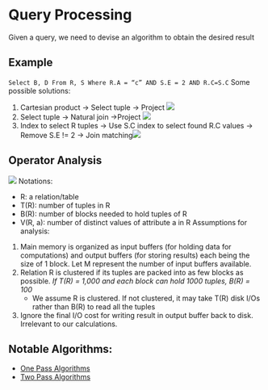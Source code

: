 # Query Processing
Given a query, we need to devise an algorithm to obtain the desired result
## Example
`Select B, D From R, S Where R.A = “c” AND S.E = 2 AND R.C=S.C`
Some possible solutions:
1. Cartesian product -> Select tuple -> Project ![](https://i.imgur.com/VuY8jzL.png)
2. Select tuple -> Natural join ->Project ![](https://i.imgur.com/pIvJyQj.png)
3. Index to select R tuples -> Use S.C index to select found R.C values -> Remove S.E != 2 -> Join matching![](https://i.imgur.com/otMOPCy.png)
## Operator Analysis
![](https://i.imgur.com/mzWlK2B.png)
Notations:
- R: a relation/table
- T(R): number of tuples in R
- B(R): number of blocks needed to hold tuples of R
- V(R, a): number of distinct values of attribute a in R
Assumptions for analysis:
1. Main memory is organized as input buffers (for holding data for computations) and output buffers (for storing results) each being the size of 1 block. Let M represent the number of input buffers available.
2. Relation R is clustered if its tuples are packed into as few blocks as possible. *If T(R) = 1,000 and each block can hold 1000 tuples, B(R) = 100*
	- We assume R is clustered. If not clustered, it may take T(R) disk I/Os rather than B(R) to read all the tuples
3. Ignore the final I/O cost for writing result in output buffer back to disk. Irrelevant to our calculations.
## Notable Algorithms:
- [One Pass Algorithms](Notes/One%20Pass%20Algorithms.md)
- [Two Pass Algorithms](Notes/Two%20Pass%20Algorithms.md)